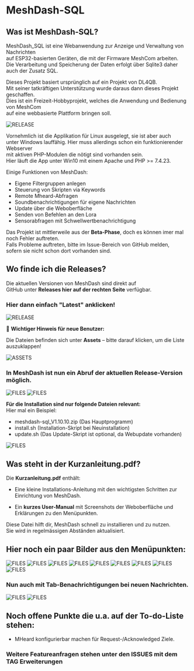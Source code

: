 # MeshDash-SQL

## Was ist MeshDash-SQL?

MeshDash_SQL ist eine Webanwendung zur Anzeige und Verwaltung von Nachrichten  
auf ESP32-basierten Geräten, die mit der Firmware MeshCom arbeiten.  
Die Verarbeitung und Speicherung der Daten erfolgt über Sqlite3 daher auch der Zusatz SQL.

Dieses Projekt basiert ursprünglich auf ein Projekt von DL4QB.  
Mit seiner tatkräftigen Unterstützung wurde daraus dann dieses Projekt geschaffen.  
Dies ist ein Freizeit-Hobbyprojekt, welches die Anwendung und Bedienung von MeshCom  
auf eine webbasierte Plattform bringen soll.

![RELEASE](/docs/front_menu.jpg)

Vornehmlich ist die Applikation für Linux ausgelegt, sie ist aber auch  
unter Windows lauffähig. Hier muss allerdings schon ein funktionierender Webserver  
mit aktiven PHP-Modulen die nötigt sind vorhanden sein.  
Hier läuft die App unter Win10 mit einem Apache und PHP >= 7.4.23.

Einige Funktionen von MeshDash:

- Eigene Filtergruppen anlegen
- Steuerung von Skripten via Keywords
- Remote Mheard-Abfragen
- Soundbenachrichtigungen für eigene Nachrichten
- Update über die Weboberfläche
- Senden von Befehlen an den Lora
- Sensorabfragen mit Schwellwertbenachrichtigung

Das Projekt ist mittlerweile aus der **Beta-Phase**, doch es können imer mal noch Fehler auftreten.  
Falls Probleme auftreten, bitte im Issue-Bereich von GitHub melden,  
sofern sie nicht schon dort vorhanden sind.

## Wo finde ich die Releases?

Die aktuellen Versionen von MeshDash sind direkt auf  
GitHub unter **Releases hier auf der rechten Seite** verfügbar.  

### Hier dann einfach "Latest" anklicken!
![RELEASE](/docs/release.jpg)

🔴 **Wichtiger Hinweis für neue Benutzer:**

Die Dateien befinden sich unter **Assets** – bitte darauf klicken, um die Liste auszuklappen!

![ASSETS](/docs/assets.jpg)

### In MeshDash ist nun ein Abruf der aktuellen Release-Version möglich.
![FILES](/docs/update_menu.jpg)
![FILES](/docs/50_md_release_version.jpg)

**Für die Installation sind nur folgende Dateien relevant:**  
Hier mal ein Beispiel:
- meshdash-sql_V1.10.10.zip (Das Hauptprogramm)
- install.sh (Installation-Skript bei Neuinstallation)
- update.sh (Das Update-Skript ist optional, da Webupdate vorhanden)

![FILES](/docs/files.jpg)

## Was steht in der Kurzanleitung.pdf?

Die **Kurzanleitung.pdf** enthält:


- Eine kleine Installations-Anleitung mit den wichtigsten Schritten zur Einrichtung von MeshDash.

- Ein **kurzes User-Manual** mit Screenshots der Weboberfläche und Erklärungen zu den Menüpunkten.

Diese Datei hilft dir, MeshDash schnell zu installieren und zu nutzen.  
Sie wird in regelmässigen Abständen aktualisiert.

## Hier noch ein paar Bilder aus den Menüpunkten:

![FILES](/docs/01_config.jpg)
![FILES](/docs/01_1_send_queue.jpg)
![FILES](/docs/02_alert.jpg)
![FILES](/docs/03_keyword.jpg)
![FILES](/docs/04_update.jpg)
![FILES](/docs/10_groups.jpg)
![FILES](/docs/20_mheard.jpg)
![FILES](/docs/30_send_command.jpg)
![FILES](/docs/31_send_command.jpg)


### Nun auch mit Tab-Benachrichtigungen bei neuen Nachrichten.
![FILES](/docs/60_desktop_tab_alert.jpg)
![FILES](/docs/61_handy_Tab_alert.jpg)

## Noch offene Punkte die u.a. auf der To-do-Liste stehen:
- MHeard konfigurierbar machen für Request-/Acknowledged Ziele.

### Weitere Featureanfragen stehen unter den ISSUES mit dem TAG Erweiterungen


  
  

